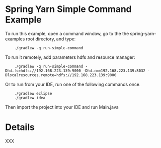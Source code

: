 Spring Yarn Simple Command Example
==================================

To run this example, open a command window, go to the the spring-yarn-examples root directory, and type:

		./gradlew -q run-simple-command

To run it remotely, add parameters hdfs and resource manager:
        
        ./gradlew -q run-simple-command -Dhd.fs=hdfs://192.168.223.139:9000 -Dhd.rm=192.168.223.139:8032 -Dlocalresources.remote=hdfs://192.168.223.139:9000

Or to run from your IDE, run one of the following commands once.

		./gradlew eclipse
		./gradlew idea 

Then import the project into your IDE and run Main.java

# Details

XXX
